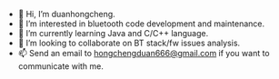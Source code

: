- 👋 Hi, I’m duanhongcheng.
- 👀 I’m interested in bluetooth code development and maintenance.
- 🌱 I’m currently learning Java and C/C++ language.
- 💞️ I’m looking to collaborate on BT stack/fw issues analysis.
- 📫 Send an email to hongchengduan666@gmail.com if you want to communicate with me.

<!---
duanhongcheng666/duanhongcheng666 is a ✨ special ✨ repository because its `README.md` (this file) appears on your GitHub profile.
You can click the Preview link to take a look at your changes.
--->
